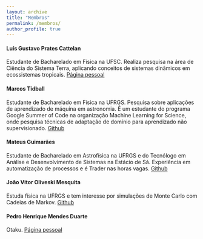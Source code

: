 ```yaml
---
layout: archive
title: "Membros"
permalink: /membros/
author_profile: true
---
```


#### Luís Gustavo Prates Cattelan

Estudante de Bacharelado em Física na UFSC. Realiza pesquisa na área de Ciência do Sistema Terra, aplicando conceitos de sistemas dinâmicos em ecossistemas tropicais.  [Página pessoal](https://luisgcattelan.github.io/)

#### Marcos Tidball
Estudante de Bacharelado em Física na UFRGS. Pesquisa sobre aplicações de aprendizado de máquina em astronomia. É um estudante do programa Google Summer of Code na organização Machine Learning for Science, onde pesquisa técnicas de adaptação de domínio para aprendizado não supervisionado. [Github](https://github.com/zysymu)

#### Mateus Guimarães
Estudante de Bacharelado em Astrofísica na UFRGS e do Tecnólogo em Análise e Desenvolvimento de Sistemas na Estácio de Sá. Experiência em automatização de processos e é Trader nas horas vagas. [Github](https://github.com/mgteus)

#### João Vitor Oliveski Mesquita
Estuda física na UFRGS e tem interesse por simulações de Monte Carlo com Cadeias de Markov. [Github](https://github.com/oliveski)

#### Pedro Henrique Mendes Duarte
Otaku. [Página pessoal](https://lief.if.ufrgs.br/~pedhmendes/)
